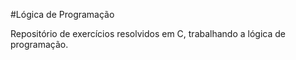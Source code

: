 #Lógica de Programação

Repositório de exercícios resolvidos em C, trabalhando a lógica de programação.
